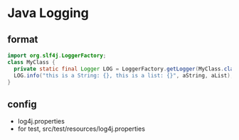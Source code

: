 # Java Logging
## format
```java
import org.slf4j.LoggerFactory;
class MyClass {
  private static final Logger LOG = LoggerFactory.getLogger(MyClass.class);
  LOG.info("this is a String: {}, this is a list: {}", aString, aList);
}
```

## config
* log4j.properties
* for test, src/test/resources/log4j.properties
